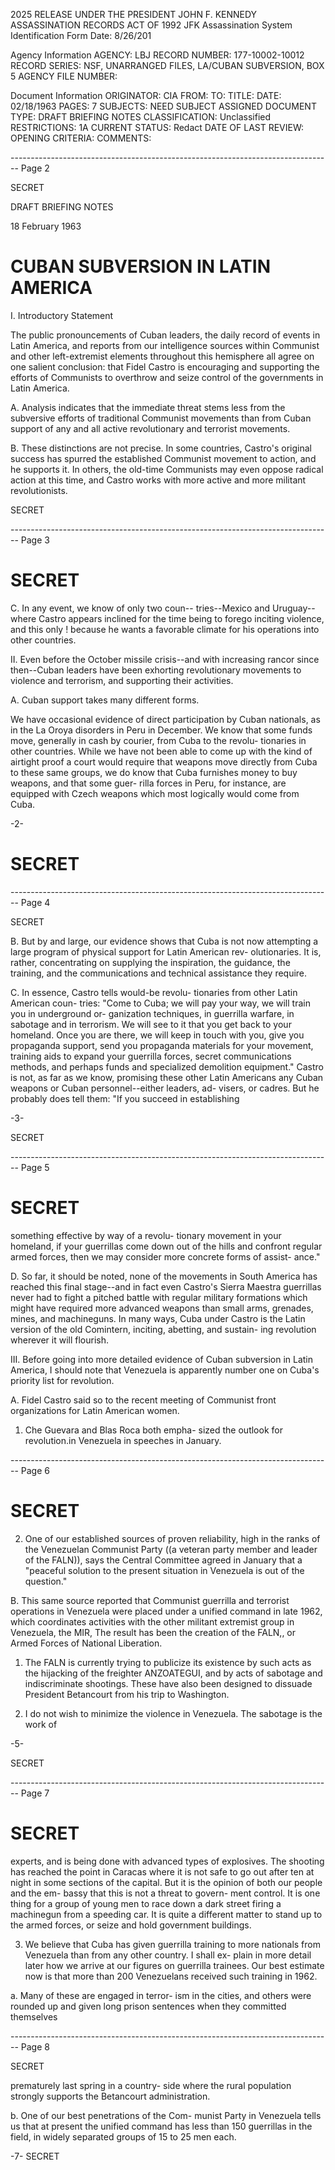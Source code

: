 2025 RELEASE UNDER THE PRESIDENT JOHN F. KENNEDY ASSASSINATION RECORDS ACT OF 1992
JFK Assassination System
Identification Form
Date: 8/26/201

Agency Information
AGENCY: LBJ
RECORD NUMBER: 177-10002-10012
RECORD SERIES: NSF, UNARRANGED FILES, LA/CUBAN SUBVERSION, BOX 5
AGENCY FILE NUMBER:

Document Information
ORIGINATOR: CIA
FROM:
TO:
TITLE:
DATE: 02/18/1963
PAGES: 7
SUBJECTS: NEED SUBJECT ASSIGNED
DOCUMENT TYPE: DRAFT BRIEFING NOTES
CLASSIFICATION: Unclassified
RESTRICTIONS: 1A
CURRENT STATUS: Redact
DATE OF LAST REVIEW:
OPENING CRITERIA:
COMMENTS:


-------------------------------------------------------------------------------- Page 2

SECRET

DRAFT BRIEFING NOTES

18 February 1963

# CUBAN SUBVERSION IN LATIN AMERICA

I. Introductory Statement

The public pronouncements of Cuban leaders, the daily record of events in Latin America, and reports from our intelligence sources within Communist and other left-extremist elements throughout this hemisphere all agree on one salient conclusion: that Fidel Castro is encouraging and supporting the efforts of Communists to overthrow and seize control of the governments in Latin America.

A. Analysis indicates that the immediate threat stems less from the subversive efforts of traditional Communist movements than from Cuban support of any and all active revolutionary and terrorist movements.

B. These distinctions are not precise. In some countries, Castro's original success has spurred the established Communist movement to action, and he supports it. In others, the old-time Communists may even oppose radical action at this time, and Castro works with more active and more militant revolutionists.

SECRET


-------------------------------------------------------------------------------- Page 3

# SECRET

C. In any event, we know of only two coun--
tries--Mexico and Uruguay--where Castro
appears inclined for the time being to
forego inciting violence, and this only !
because he wants a favorable climate for
his operations into other countries.

II. Even before the October missile crisis--and
with increasing rancor since then--Cuban leaders
have been exhorting revolutionary movements to
violence and terrorism, and supporting their
activities.

A. Cuban support takes many different forms.

We have occasional evidence of direct
participation by Cuban nationals, as in
the La Oroya disorders in Peru in December.
We know that some funds move, generally in
cash by courier, from Cuba to the revolu-
tionaries in other countries. While we have
not been able to come up with the kind of
airtight proof a court would require that
weapons move directly from Cuba to these
same groups, we do know that Cuba furnishes
money to buy weapons, and that some guer-
rilla forces in Peru, for instance, are
equipped with Czech weapons which most
logically would come from Cuba.

-2-

# SECRET


-------------------------------------------------------------------------------- Page 4

SECRET

B. But by and large, our evidence shows that
Cuba is not now attempting a large program
of physical support for Latin American rev-
olutionaries. It is, rather, concentrating
on supplying the inspiration, the guidance,
the training, and the communications and
technical assistance they require.

C. In essence, Castro tells would-be revolu-
tionaries from other Latin American coun-
tries: "Come to Cuba; we will pay your
way, we will train you in underground or-
ganization techniques, in guerrilla warfare,
in sabotage and in terrorism. We will see
to it that you get back to your homeland.
Once you are there, we will keep in touch
with you, give you propaganda support, send
you propaganda materials for your movement,
training aids to expand your guerrilla forces,
secret communications methods, and perhaps
funds and specialized demolition equipment."
Castro is not, as far as we know, promising
these other Latin Americans any Cuban weapons
or Cuban personnel--either leaders, ad-
visers, or cadres. But he probably does
tell them: "If you succeed in establishing

-3-

SECRET


-------------------------------------------------------------------------------- Page 5

# SECRET

something effective by way of a revolu-
tionary movement in your homeland, if your
guerrillas come down out of the hills
and confront regular armed forces, then we
may consider more concrete forms of assist-
ance."

D. So far, it should be noted, none of the
movements in South America has reached this
final stage--and in fact even Castro's
Sierra Maestra guerrillas never had to fight
a pitched battle with regular military
formations which might have required more
advanced weapons than small arms, grenades,
mines, and machineguns. In many ways, Cuba
under Castro is the Latin version of the old
Comintern, inciting, abetting, and sustain-
ing revolution wherever it will flourish.

III. Before going into more detailed evidence of Cuban
subversion in Latin America, I should note that
Venezuela is apparently number one on Cuba's
priority list for revolution.

A. Fidel Castro said so to the recent meeting
of Communist front organizations for Latin
American women.

1. Che Guevara and Blas Roca both empha-
   sized the outlook for revolution.in
   Venezuela in speeches in January.


-------------------------------------------------------------------------------- Page 6

# SECRET

2. One of our established sources of proven reliability, high in the ranks of the Venezuelan Communist Party ((a veteran party member and leader of the FALN)), says the Central Committee agreed in January that a "peaceful solution to the present situation in Venezuela is out of the question."

B. This same source reported that Communist guerrilla and terrorist operations in Venezuela were placed under a unified command in late 1962, which coordinates activities with the other militant extremist group in Venezuela, the MIR, The result has been the creation of the FALN,, or Armed Forces of National Liberation.

1. The FALN is currently trying to publicize its existence by such acts as the hijacking of the freighter ANZOATEGUI, and by acts of sabotage and indiscriminate shootings. These have also been designed to dissuade President Betancourt from his trip to Washington.

2. I do not wish to minimize the violence in Venezuela. The sabotage is the work of

-5-

SECRET


-------------------------------------------------------------------------------- Page 7

# SECRET

experts, and is being done with advanced
types of explosives. The shooting has
reached the point in Caracas where it is
not safe to go out after ten at night in
some sections of the capital. But it is
the opinion of both our people and the em-
bassy that this is not a threat to govern-
ment control. It is one thing for a group
of young men to race down a dark street
firing a machinegun from a speeding car.
It is quite a different matter to stand
up to the armed forces, or seize and hold
government buildings.

3. We believe that Cuba has given guerrilla
   training to more nationals from Venezuela
   than from any other country. I shall ex-
   plain in more detail later how we arrive
   at our figures on guerrilla trainees. Our
   best estimate now is that more than 200
   Venezuelans received such training in 1962.

a. Many of these are engaged in terror-
ism in the cities, and others were
rounded up and given long prison
sentences when they committed themselves


-------------------------------------------------------------------------------- Page 8

SECRET

prematurely last spring in a country-
side where the rural population strongly
supports the Betancourt administration.

b. One of our best penetrations of the Com-
munist Party in Venezuela tells us that
at present the unified command has less
than 150 guerrillas in the field, in
widely separated groups of 15 to 25 men
each.

-7-
SECRET
